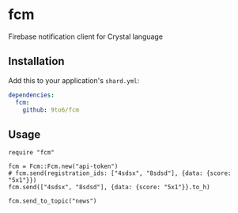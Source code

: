 # fcm

Firebase notification client for Crystal language

## Installation

Add this to your application's `shard.yml`:

```yaml
dependencies:
  fcm:
    github: 9to6/fcm
```

## Usage

```crystal
require "fcm"

fcm = Fcm::Fcm.new("api-token")
# fcm.send(registration_ids: ["4sdsx", "8sdsd"], {data: {score: "5x1"}})
fcm.send(["4sdsx", "8sdsd"], {data: {score: "5x1"}}.to_h)

fcm.send_to_topic("news")
```
